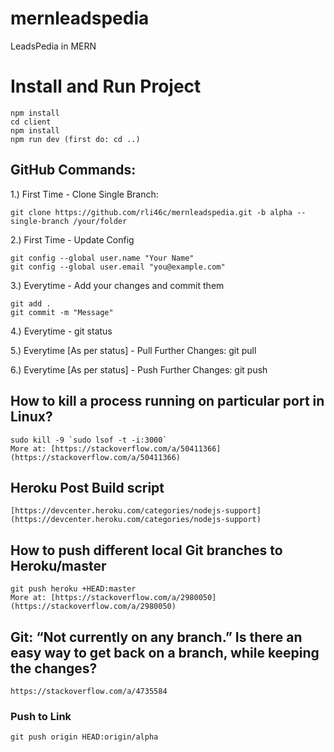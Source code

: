 # mernleadspedia
LeadsPedia in MERN

# Install and Run Project
    npm install
    cd client
    npm install
    npm run dev (first do: cd ..)

## GitHub Commands:
1.) First Time - Clone Single Branch: 
    <!-- directory address [/your/folder] is optional -->
    
    git clone https://github.com/rli46c/mernleadspedia.git -b alpha --single-branch /your/folder

2.) First Time - Update Config
<!-- Add [--global] only if you want the same config for all repositories -->
    git config --global user.name "Your Name"
    git config --global user.email "you@example.com"

3.) Everytime - Add your changes and commit them
<!-- Here [.] or [all] can be used to add all files. You can also add specific files/folders -->
    
    git add .
    git commit -m "Message"

4.) Everytime - git status

5.) Everytime [As per status] - Pull Further Changes: git pull

6.) Everytime [As per status] - Push Further Changes: git push



## How to kill a process running on particular port in Linux?
    sudo kill -9 `sudo lsof -t -i:3000`
    More at: [https://stackoverflow.com/a/50411366](https://stackoverflow.com/a/50411366)

## Heroku Post Build script
    [https://devcenter.heroku.com/categories/nodejs-support](https://devcenter.heroku.com/categories/nodejs-support)

## How to push different local Git branches to Heroku/master
    git push heroku +HEAD:master
    More at: [https://stackoverflow.com/a/2980050](https://stackoverflow.com/a/2980050)

## Git: “Not currently on any branch.” Is there an easy way to get back on a branch, while keeping the changes?
    https://stackoverflow.com/a/4735584

### Push to Link
    git push origin HEAD:origin/alpha